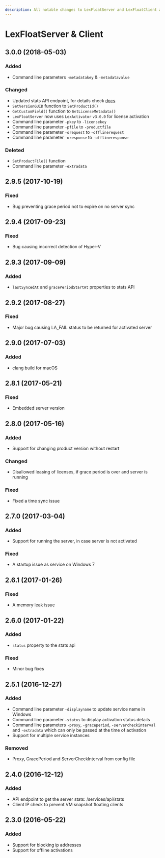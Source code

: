 ```yaml
---
description: All notable changes to LexFloatServer and LexFloatClient are documented here.
---
```


# LexFloatServer & Client

## 3.0.0 \(2018-05-03\)

### Added

* Command line parameters `-metadatakey` & `-metadatavalue`

### Changed

* Updated stats API endpoint, for details check [docs](https://docs.cryptlex.com/floating-licenses/on-premise-floating-licenses/lexfloatserver#getting-server-stats)
* `SetVersionGUID` function to `SetProductId()`
* `GetCustomField()` function to `GetLicenseMetadata()`
* `LexFloatServer` now uses `LexActivator` `v3.0.0` for license activation
* Command line parameter `-pkey` to `-licensekey`
* Command line parameter `-pfile` to `-productfile`
* Command line parameter `-orequest` to `-offlinerequest`
* Command line parameter `-oresponse` to `-offlineresponse`

### Deleted

* `SetProductFile()` function
* Command line parameter `-extradata` 

## 2.9.5 \(2017-10-19\)

### Fixed

* Bug preventing grace period not to expire on no server sync

## 2.9.4 \(2017-09-23\)

### Fixed

* Bug causing incorrect detection of Hyper-V

## 2.9.3 \(2017-09-09\)

### Added

* `lastSyncedAt` and `gracePeriodStartAt` properties to stats API

## 2.9.2 \(2017-08-27\)

### Fixed

* Major bug causing LA\_FAIL status to be returned for activated server

## 2.9.0 \(2017-07-03\)

### Added

* clang build for macOS

## 2.8.1 \(2017-05-21\)

### Fixed

* Embedded server version

## 2.8.0 \(2017-05-16\)

### Added

* Support for changing product version without restart

### Changed

* Disallowed leasing of licenses, if grace period is over and server is running

### Fixed

* Fixed a time sync issue

## 2.7.0 \(2017-03-04\)

### Added

* Support for running the server, in case server is not activated

### Fixed

* A startup issue as service on Windows 7

## 2.6.1 \(2017-01-26\)

### Fixed

* A memory leak issue

## 2.6.0 \(2017-01-22\)

### Added

* `status` property to the stats api

### Fixed

* Minor bug fixes

## 2.5.1 \(2016-12-27\)

### Added

* Command line parameter `-displayname` to update service name in Windows
* Command line parameter `-status` to display activation status details
* Command line parameters `-proxy`, `-graceperiod`, `-servercheckinterval` and `-extradata` which can only be passed at the time of activation
* Support for multiple service instances

### Removed

* Proxy, GracePeriod and ServerCheckInterval from config file

## 2.4.0 \(2016-12-12\)

### Added

* API endpoint to get the server stats: /services/api/stats
* Client IP check to prevent VM snapshot floating clients 

## 2.3.0 \(2016-05-22\)

### Added

* Support for blocking ip addresses
* Support for offline activations


